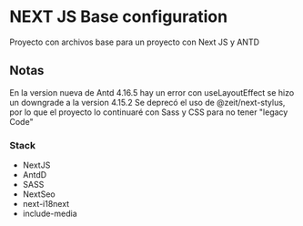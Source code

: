 # NEXT JS Base configuration

Proyecto con archivos base para un proyecto con Next JS y ANTD

## Notas

En la version nueva de Antd 4.16.5 hay un error con useLayoutEffect se hizo un downgrade a la version 4.15.2 
Se deprecó el uso de @zeit/next-stylus, por lo que el proyecto lo continuaré
con Sass y CSS para no tener "legacy Code"

### Stack
 - NextJS
 - AntdD
 - SASS
 - NextSeo
 - next-i18next
 - include-media